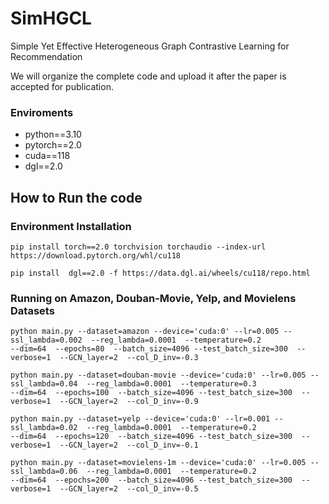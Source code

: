 # SimHGCL
Simple Yet Effective Heterogeneous Graph Contrastive Learning for Recommendation

We will organize the complete code and upload it after the paper is accepted for publication.
### Enviroments
- python==3.10
- pytorch==2.0
- cuda==118
- dgl==2.0
## How to Run the code
### Environment Installation
```
pip install torch==2.0 torchvision torchaudio --index-url https://download.pytorch.org/whl/cu118
```
```
pip install  dgl==2.0 -f https://data.dgl.ai/wheels/cu118/repo.html
```
### Running on Amazon, Douban-Movie, Yelp, and Movielens Datasets
```
python main.py --dataset=amazon --device='cuda:0' --lr=0.005 --ssl_lambda=0.002  --reg_lambda=0.0001  --temperature=0.2
--dim=64  --epochs=80  --batch_size=4096 --test_batch_size=300  --verbose=1  --GCN_layer=2  --col_D_inv=-0.3 
```
```
python main.py --dataset=douban-movie --device='cuda:0' --lr=0.005 --ssl_lambda=0.04  --reg_lambda=0.0001  --temperature=0.3
--dim=64  --epochs=100  --batch_size=4096 --test_batch_size=300  --verbose=1  --GCN_layer=2  --col_D_inv=-0.9
```
``` 
python main.py --dataset=yelp --device='cuda:0' --lr=0.001 --ssl_lambda=0.02  --reg_lambda=0.0001  --temperature=0.2
--dim=64  --epochs=120  --batch_size=4096 --test_batch_size=300  --verbose=1  --GCN_layer=2  --col_D_inv=-0.1
```
``` 
python main.py --dataset=movielens-1m --device='cuda:0' --lr=0.005 --ssl_lambda=0.06  --reg_lambda=0.0001  --temperature=0.2
--dim=64  --epochs=200  --batch_size=4096 --test_batch_size=300  --verbose=1  --GCN_layer=2  --col_D_inv=-0.5
``` 
